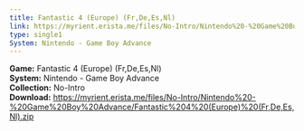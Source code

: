```yaml
---
title: Fantastic 4 (Europe) (Fr,De,Es,Nl)
link: https://myrient.erista.me/files/No-Intro/Nintendo%20-%20Game%20Boy%20Advance/Fantastic%204%20(Europe)%20(Fr,De,Es,Nl).zip
type: single1
System: Nintendo - Game Boy Advance
---
```

<b>Game:</b> Fantastic 4 (Europe) (Fr,De,Es,Nl)<br>
<b>System:</b> Nintendo - Game Boy Advance<br>
<b>Collection:</b> No-Intro<br>
<b>Download:</b> https://myrient.erista.me/files/No-Intro/Nintendo%20-%20Game%20Boy%20Advance/Fantastic%204%20(Europe)%20(Fr,De,Es,Nl).zip